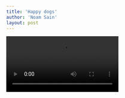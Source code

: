 ```yaml
---
title: 'Happy dogs'
author: 'Noam Sain'
layout: post
---
```


<video controls src="/assets/2020/2020-05-happy-dogs.mov"></video>
